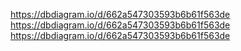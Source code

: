 https://dbdiagram.io/d/662a547303593b6b61f563de
https://dbdiagram.io/d/662a547303593b6b61f563de
https://dbdiagram.io/d/662a547303593b6b61f563de
